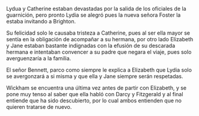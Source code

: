 Lydua y Catherine estaban devastadas por la salida de los oficiales de la guarnición, pero pronto Lydia se alegró pues la nueva señora Foster la estaba invitando a Brighton.

Su felicidad solo le causaba tristeza a Catherine, pues al ser ella mayor se sentía en la obligación de acompañar a su hermana, por otro lado Elizabeth y Jane estaban bastante indignadas con la efusión de su descarada hermana e intentaban convencer a su padre que negara el viaje, pues solo averguenzaría a la familia.

El señor Bennett, parco como siempre le explica a Elizabeth que Lydia solo se avergonzará a si misma y que ella y Jane siempre serán respetadas.

Wickham se encuentra una última vez antes de partir con Elizabeth, y se pone muy tenso al saber que ella habló con Darcy y Fitzgerald y al final entiende que ha sido descubierto, por lo cual ambos entienden que no quieren tratarse de nuevo.
